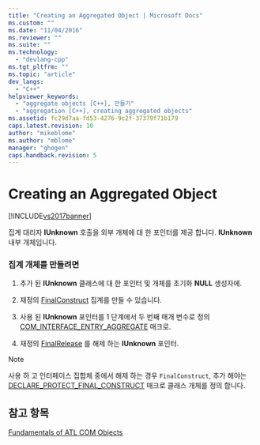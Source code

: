 ```yaml
---
title: "Creating an Aggregated Object | Microsoft Docs"
ms.custom: ""
ms.date: "11/04/2016"
ms.reviewer: ""
ms.suite: ""
ms.technology: 
  - "devlang-cpp"
ms.tgt_pltfrm: ""
ms.topic: "article"
dev_langs: 
  - "C++"
helpviewer_keywords: 
  - "aggregate objects [C++], 만들기"
  - "aggregation [C++], creating aggregated objects"
ms.assetid: fc29d7aa-fd53-4276-9c2f-37379f71b179
caps.latest.revision: 10
author: "mikeblome"
ms.author: "mblome"
manager: "ghogen"
caps.handback.revision: 5
---
```

# Creating an Aggregated Object
[!INCLUDE[vs2017banner](../assembler/inline/includes/vs2017banner.md)]

집계 대리자  **IUnknown** 호출을 외부 개체에 대 한 포인터를 제공 합니다.  **IUnknown** 내부 개체입니다.  
  
### 집계 개체를 만들려면  
  
1.  추가 된  **IUnknown** 클래스에 대 한 포인터 및 개체를 초기화  **NULL** 생성자에.  
  
2.  재정의  [FinalConstruct](../Topic/CComObjectRootEx::FinalConstruct.md) 집계를 만들 수 있습니다.  
  
3.  사용 된  **IUnknown** 포인터를 1 단계에서 두 번째 매개 변수로 정의  [COM\_INTERFACE\_ENTRY\_AGGREGATE](../Topic/COM_INTERFACE_ENTRY_AGGREGATE.md) 매크로.  
  
4.  재정의  [FinalRelease](../Topic/CComObjectRootEx::FinalRelease.md) 를 해제 하는  **IUnknown** 포인터.  
  
> [!NOTE]
>  사용 하 고 인터페이스 집합체 중에서 해제 하는 경우 `FinalConstruct`, 추가 해야는  [DECLARE\_PROTECT\_FINAL\_CONSTRUCT](../Topic/DECLARE_PROTECT_FINAL_CONSTRUCT.md) 매크로 클래스 개체를 정의 합니다.  
  
## 참고 항목  
 [Fundamentals of ATL COM Objects](../atl/fundamentals-of-atl-com-objects.md)
